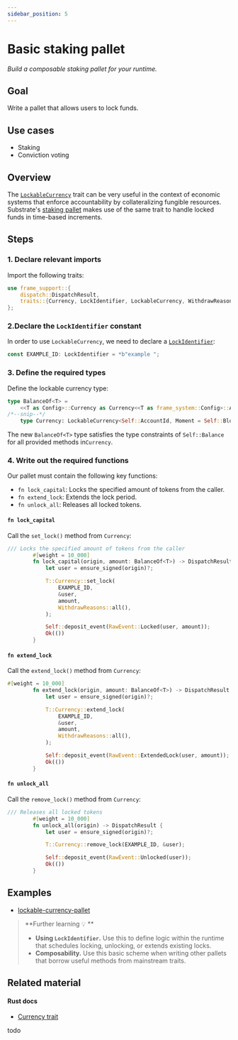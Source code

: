 ```yaml
---
sidebar_position: 5
---
```


# Basic staking pallet
_Build a composable staking pallet for your runtime._

## Goal
Write a pallet that allows users to lock funds.

## Use cases
- Staking
- Conviction voting 

## Overview
The [`LockableCurrency`][lockable-rustdocs] trait can be very useful in the context of economic systems that enforce accountability by collateralizing fungible resources.
Substrate's [staking pallet][staking-frame] makes use of the same trait to handle locked funds in time-based increments. 

## Steps

### 1. Declare relevant imports

Import the following traits:

```rust
use frame_support::{
	dispatch::DispatchResult,
	traits::{Currency, LockIdentifier, LockableCurrency, WithdrawReasons},
};
```

### 2.Declare the `LockIdentifier` constant
In order to use `LockableCurrency`, we need to declare a [`LockIdentifier`][lockidentifier-rustdocs]: 

```rust
const EXAMPLE_ID: LockIdentifier = *b"example ";
```

### 3. Define the required types

Define the lockable currency type:

```rust
type BalanceOf<T> =
	<<T as Config>::Currency as Currency<<T as frame_system::Config>::AccountId>>::Balance;
/*--snip--*/
	type Currency: LockableCurrency<Self::AccountId, Moment = Self::BlockNumber>;
```
The new `BalanceOf<T>` type satisfies the type constraints of `Self::Balance` for all provided 
methods in`Currency`. 

### 4. Write out the required functions

Our pallet must contain the following key functions:
- `fn lock_capital`: Locks the specified amount of tokens from the caller.
- `fn extend_lock`: Extends the lock period.
- `fn unlock_all`: Releases all locked tokens.

#### `fn lock_capital`
Call the `set_lock()` method from `Currency`:

```rust
/// Locks the specified amount of tokens from the caller
		#[weight = 10_000]
		fn lock_capital(origin, amount: BalanceOf<T>) -> DispatchResult {
			let user = ensure_signed(origin)?;

			T::Currency::set_lock(
				EXAMPLE_ID,
				&user,
				amount,
				WithdrawReasons::all(),
			);

			Self::deposit_event(RawEvent::Locked(user, amount));
			Ok(())
		}
```
#### `fn extend_lock`
Call the `extend_lock()` method from `Currency`:

```rust
#[weight = 10_000]
		fn extend_lock(origin, amount: BalanceOf<T>) -> DispatchResult {
			let user = ensure_signed(origin)?;

			T::Currency::extend_lock(
				EXAMPLE_ID,
				&user,
				amount,
				WithdrawReasons::all(),
			);

			Self::deposit_event(RawEvent::ExtendedLock(user, amount));
			Ok(())
		}
```

#### `fn unlock_all` 
Call the `remove_lock()` method from `Currency`:

```rust
/// Releases all locked tokens
		#[weight = 10_000]
		fn unlock_all(origin) -> DispatchResult {
			let user = ensure_signed(origin)?;

			T::Currency::remove_lock(EXAMPLE_ID, &user);

			Self::deposit_event(RawEvent::Unlocked(user));
			Ok(())
		}

```

## Examples
- [lockable-currency-pallet](../template-node/pallets/lockable-currency)

>**Further learning 💡 ** 
> - **Using `LockIdentifier`.** Use this to define logic within the runtime that schedules locking, unlocking, or extends existing locks.
> - **Composability.** Use this basic scheme when writing other pallets that borrow useful methods from mainstream traits.

## Related material
#### Rust docs
- [Currency trait](https://substrate.dev/rustdocs/v3.0.0/frame_support/traits/trait.Currency.html)

todo

[staking-frame]: https://substrate.dev/rustdocs/v3.0.0/pallet_staking/index.html
[lockable-rustdocs]: https://substrate.dev/rustdocs/v3.0.0/frame_support/traits/trait.LockableCurrency.html
[lockidentifier-rustdocs]: https://substrate.dev/rustdocs/v3.0.0/frame_support/traits/type.LockIdentifier.html